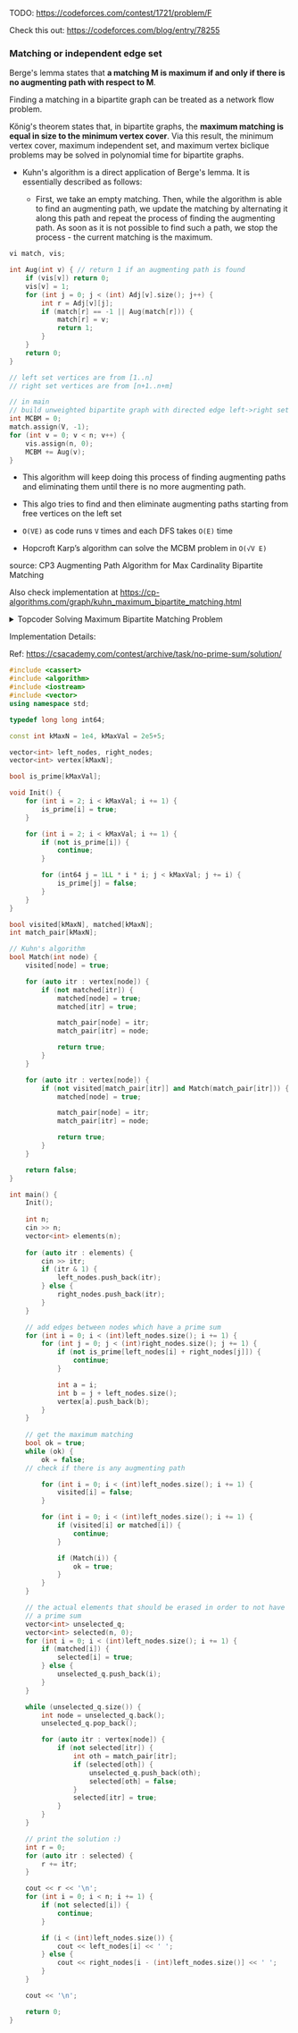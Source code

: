 TODO: https://codeforces.com/contest/1721/problem/F

Check this out: https://codeforces.com/blog/entry/78255

### Matching or independent edge set

Berge's lemma states that **a matching M is maximum if and only if there is no augmenting path with respect to M**.

Finding a matching in a bipartite graph can be treated as a network flow problem.

Kőnig's theorem states that, in bipartite graphs, the **maximum matching is equal in size to the minimum vertex cover**. Via this result, the minimum vertex cover, maximum independent set, and maximum vertex biclique problems may be solved in polynomial time for bipartite graphs.

* Kuhn's algorithm is a direct application of Berge's lemma. It is essentially described as follows:

  * First, we take an empty matching. Then, while the algorithm is able to find an augmenting path, we update the matching by alternating it along this path and repeat the process of finding the augmenting path. As soon as it is not possible to find such a path, we stop the process - the current matching is the maximum.

```cpp
vi match, vis;

int Aug(int v) { // return 1 if an augmenting path is found
    if (vis[v]) return 0;
    vis[v] = 1;
    for (int j = 0; j < (int) Adj[v].size(); j++) {
        int r = Adj[v][j];
        if (match[r] == -1 || Aug(match[r])) {
            match[r] = v;
            return 1;
        }
    }
    return 0;
}

// left set vertices are from [1..n]
// right set vertices are from [n+1..n+m]

// in main
// build unweighted bipartite graph with directed edge left->right set
int MCBM = 0;
match.assign(V, -1);
for (int v = 0; v < n; v++) {
    vis.assign(n, 0);
    MCBM += Aug(v);
}
```

* This algorithm will keep doing this process of finding augmenting paths and eliminating them until there is no more augmenting path.

* This algo tries to find and then eliminate augmenting paths starting from free vertices on the left set

* `O(VE)` as code runs `V` times and each DFS takes `O(E)` time

* Hopcroft Karp’s algorithm can solve the MCBM problem in `O(√V E)`

source: CP3 Augmenting Path Algorithm for Max Cardinality Bipartite Matching

Also check implementation at https://cp-algorithms.com/graph/kuhn_maximum_bipartite_matching.html

<details>
	<summary> Topcoder Solving Maximum Bipartite Matching Problem </summary>
	
**NAME**
Solving Maximum Bipartite Matching Problem
	
source: https://apps.topcoder.com/forums/?module=Thread&threadID=684427&start=0

**PROBLEM**
In this article we shall speak about Solving Maximum Bipartite Matching Problem. 

There is a bipartite graph containing `N` vertices (`n` vertices in left part and `k = N-n` vertices in right part of graph) 
and ``M edges. We are to find maximum bipartite matching, i.e. mark maximum number of edges, so that no one of them 
have adjacent vertices with each other. This problem can be easily solved in two ways.

**SOLUTION**

#### First way: Kuhn’s algorithm.

Chain with length k is a simple path (i.e. it contains no repeated vertices or edges) that has k edges in the 
bipartite graph. Alternating chain (in a bipartite graph, with respect to some matching) is a chain in which the 
edges alternately belong / not belong to the matching. The increasing chain (in a bipartite graph, with respect 
to a matching) is an alternating chain, whose initial and final vertices (as well as edges) do not belong to matching.

Berja’s theorem(Berge's lemma): 
Matching is maximal if and only if there are no increasing chains with respect to it.

So, let’s notice that if we find an increasing chain, we can increase our matching by one. 
We will go along this increasing chain and mark edges which are not marked and unmark edges that were marked 
(first edge is not marked by definition – we will mark it, second is marked, so we will unmark it and so on). 
It is obvious that by doing this operation we will increase our matching by one, because length of increasing chain 
is always odd and because in this chain we had `[k/2]+1` unmarked edges and `[k/2]` marked edges and after rematching 
we have `[k/2]` unmarked edges and `[k/2]+1` marked edges in the chain.

So the main idea of the algorithm is to search increasing chains while we can and increase matching.

Well, new problem is how to find increasing chains. Kuhn’s algorithm is based on dfs (depth first search) or 
bfs (breadth first search) algorithm.

Complexity of searching an increasing chain is `O(N+M)` and maximum number of them is `N/2`, 
overall asymptotic is `O(N*N + N*M) = O(NM)`

Let’s see how we will search increasing chains: we shall use dfs. We will call dfs only from vertices of graph’s left part. 
From left part it goes to right only using not marked edges, and from right to left only using marked edges. 
In our implementation dfs will be called only from left graph’s vertices and will return bool – true if it found chain 
and false if not. From current vertex algorithm will go through all adjacent not marked edges to vertex from right part 
called TO. If TO has no adjacent marked edges, dfs will return true, because it is last vertex of increasing chain. 
If it has, we will call dfs from TO’s neighbor on marked edge and return true if it returned true.

```cpp
// Pseudocode:
bool kuhn(vertex v) {
    if (used[v]) return false;
    used[v] = true;

    for (vertex q adjacent to v) {
        if ((q has no pair) or kuhn(pairs[q])) {
            pairs[q] = v;
            return true;
        }
    }
}

find_max_matching {
    for (vertex v = {1, .., n}) {
        used = {0};
        kuhn(v);
    }
}
```

Implementation (C++):

```cpp
#include<vector>
#include<utility>

using namespace std;

class KuhnImplementation {
    public:
        int n, k;
    vector<vector<int>> g;
    vector<int> pairs;
    vector<bool> used;

    bool kuhn(int v) {
        if (used[v]) return false;
        used[v] = true;
        for (int i = 0; i < g[v].size(); ++i) {
            int to = g[v][i] - n;
            if (pairs[to] == -1 || kuhn(pairs[to])) {
                pairs[to] = v;
                return true;
            }
        }
        return false;
    }

    vector < pair < int, int > > find_max_matching(vector < vector < int > > & _g, int _n, int _k) {
        g = _g;
        //g[i] is a list of adjacent vertices to vertex i, where i is from left patr and g[i][j] is from right part
        n = _n;
        //n is number of vertices in left part of graph
        k = _k;
        //k is number of vertices in right part of graph

        pairs = vector < int > (k, -1);
        //pairs[i] is a neighbor of vertex i from right part, on marked edge
        used = vector < bool > (n, false);
        for (int i = 0; i < n; ++i) {
            fill(used.begin(), used.end(), false);
            kuhn(i);
        }

        vector < pair < int, int > > res;
        for (int i = 0; i < k; i++)
            if (pairs[i] != -1)
                res.push_back(make_pair(pairs[i], i + n));

        return res;

    }
};
```


Improved implementation:

* Let’s modify algorithm in next way. Do not clear used marks after you find one path. 
* Instead of it run a series of DFS-es over all vertices in a single phase. 
* One such phase takes strictly O(V+E) time (graph full traversal) and can find more than one increasing path at once. 
* Moreover, the first phase will behave precisely as greedy algorithm (which is also improvement). 
* After running each phase you should clear used and run the next phase. Terminate when no path is found during one phase.

```cpp
#include<vector>
#include<utility>

using namespace std;

class KuhnImplementation {
    public:
        int n, k;
    vector<vector<int>> g;
    vector<int> pairs_of_right, pairs_of_left;
    vector<bool> used;

    bool kuhn(int v) {
        if (used[v]) return false;
        used[v] = true;
        for (int i = 0; i < g[v].size(); ++i) {
            int to = g[v][i] - n;
            if (pairs_of_right[to] == -1 || kuhn(pairs_of_right[to])) {
                pairs_of_right[to] = v;
                pairs_of_left[v] = to;
                return true;
            }
        }
        return false;
    }

    vector < pair < int, int > > find_max_matching(vector < vector < int > > & _g, int _n, int _k) {
        g = _g;
        //g[i] is a list of adjacent vertices to vertex i, where i is from left patr and g[i][j] is from right part
        n = _n;
        //n is number of vertices in left part of graph
        k = _k;
        //k is number of vertices in right part of graph

        pairs_of_right = vector < int > (k, -1);
        pairs_of_left = vector < int > (n, -1);
        //pairs_of_right[i] is a neighbor of vertex i from right part, on marked edge
        //pairs_of_left[i]  is a neighbor of vertex i from left part, on marked edge
        used = vector < bool > (n, false);

        bool path_found;
        do {
            fill(used.begin(), used.end(), false);
            path_found = false;
            //remember to start only from free vertices which are not visited yet
            for (int i = 0; i < n; ++i)
                if (pairs_of_left[i] < 0 && !used[i])
                    path_found |= kuhn(i);
        } while (path_found);

        vector < pair < int, int > > res;
        for (int i = 0; i < k; i++)
            if (pairs_of_right[i] != -1)
                res.push_back(make_pair(pairs_of_right[i], i + n));

        return res;
    }
};
```

#### Second way: Maximum flow algorithm.


Solving this problem using maximum flow algorithm is obvious. We will create two new vertices: S and T. 

We will create edges from S to all vertices of left part of graph and we will create edges from all vertices of 
right part of graph to T. 

All edges capacity will be equal to 1. After that we need to find maximum flow from S to T.

All used edges between left and right parts are maximum matching. It is obvious why it works. 

It is easier to understand, especially if you understand and know how to code max flow algorithm.


Implementation:

```cpp
#include<vector>
#include<utility>
using namespace std;
 
class MaxFlowImplementation
{
public:
	vector<vector<int> > g;
	vector<bool> used;
	int n, k;
 
	bool find_path(int a, int b) 
        {
		if(a == b) return true;
		if(used[a]) return false;
		used[a] = true;
		for(int i = 0; i < n+k+2; i++) 
			if(g[a][i] > 0 && find_path(i, b))
                        {
				g[a][i]--;
				g[i][a]++;
				return true;
			}
		return false;
	}
 
	vector<pair<int, int> > find_max_matching(vector<vector<int> > &v, int _n, int _k)
        {
		//v[i] is a list of adjacent vertices to vertex i, where i is from left part and v[i][j] is from right part
		n = _n;
		//n is number of vertices in left part of graph
		k = _k;
		//k is number of vertices in right part of graph
 
		g = vector<vector<int> >(n+k+2, vector<int>(n+k+2));
		//g[i][j] = 1 if there is edge between vertex i from left part 
		//            			    and vertex j from right part
		for(int i = 0; i < v.size(); i++)
                    for(int j = 0; j < v[i].size(); j++)
                        g[i][v[i][j]] = 1;
		int S = n+k;
		int T = n+k+1; 
		for(int i = 0; i < n; i++)
			g[S][i] = 1;
		for(int i = 0; i < k; i++)
			g[n+i][T] = 1;
 
		vector<vector<int> > _g(g);
 
		used = vector<bool> (n+k+2, false);
		while(find_path(S, T))
			fill(used.begin(), used.end(), false);
 
		vector<pair<int, int> > res;
		for(int i = 0; i < n; i++)
			for(int j = n; j < n+k; j++)
				if(g[i][j] < _g[i][j])
					res.push_back(make_pair(i, j));
 
		return res;
	}
};
```						      

### DISCUSSION

Solving maximum bipartite problem can be useful to solve problems using Hungarian algorithm, minimum vertex cover, etc. 
To tell the truth, while max - flow implementation is easier to understand and implement, 
Kuhn algorithm is more effective, especially improved implementation.

Usage:
if you use Kuhn algorithm
`KuhnImplementation obj;`

or if you use max flow algorithm
`MaxFlowImplementation obj`

`return obj.find_max_matching(g, n, k).size();`

I believe that "improved version" is not a good idea of acceleration. 

There is an easy approach which works better than simply precalculating greedy matching.

* Do not clear used marks after you find one path. Instead of it run a series of DFS-es over all vertices in a single phase.
* One such phase takes strictly O(V+E) time (graph full traversal) and can find more than one increasing path at once. 
* Moreover, the first phase will behave precisely as greedy algorithm, so it supersedes you improvement. 
* After running each phase you should clear used marks and run the next phase. 
* Terminate when no path is found during one phase.

To apply this improvement to your simple implementation do the following:

1. Store pairs for vertices of left part too.

Add declaration: `vector<int> pair2;`
Add initialization: `pair2 = vector<int> (n, -1);`
Do not forget to set it in DFS:
```cpp
pairs [to] = v;
pair2 [v] = to; //added line
return true;
```
	
2. Replace your DFS(kuhn) calls code in find_max_matching with this:
	
```cpp	
    int phases = 0;
		
    bool haschanged;
    do {
      fill(used.begin(), used.end(), false);
      haschanged = false;
      //remember to start only from free vertices which are not visited yet
      for (int i = 0; i < n; ++i)
        if (pair2[i] < 0 && !used[i])
          haschanged |= kuhn (i);
      phases++;
    } while (haschanged);
```

* The full working time is O(P(N + M)) where P is number of phases. It is clear that it won't exceed min(n, k)<=V.
* This acceleration is also applicable to maxflow problem with unit capacities. Run DFS series in a single phase 
* without clearing used in between. And do not use "used" mark for source/sink.

</details>														  

Implementation Details:

Ref: https://csacademy.com/contest/archive/task/no-prime-sum/solution/
														   
```cpp
#include <cassert>
#include <algorithm>
#include <iostream>
#include <vector>
using namespace std;

typedef long long int64;

const int kMaxN = 1e4, kMaxVal = 2e5+5;

vector<int> left_nodes, right_nodes;
vector<int> vertex[kMaxN];

bool is_prime[kMaxVal];

void Init() {
    for (int i = 2; i < kMaxVal; i += 1) {
        is_prime[i] = true;
    }

    for (int i = 2; i < kMaxVal; i += 1) {
        if (not is_prime[i]) {
            continue;
        }

        for (int64 j = 1LL * i * i; j < kMaxVal; j += i) {
            is_prime[j] = false;
        }
    }
}

bool visited[kMaxN], matched[kMaxN];
int match_pair[kMaxN];

// Kuhn's algorithm						
bool Match(int node) {
    visited[node] = true;

    for (auto itr : vertex[node]) {
        if (not matched[itr]) {
            matched[node] = true;
            matched[itr] = true;

            match_pair[node] = itr;
            match_pair[itr] = node;

            return true;
        }
    }

    for (auto itr : vertex[node]) {
        if (not visited[match_pair[itr]] and Match(match_pair[itr])) {
            matched[node] = true;

            match_pair[node] = itr;
            match_pair[itr] = node;

            return true;
        }
    }

    return false;
}

int main() {
    Init();
    
    int n;
    cin >> n;
    vector<int> elements(n);
    
    for (auto itr : elements) {
        cin >> itr;
        if (itr & 1) {
            left_nodes.push_back(itr);
        } else {
            right_nodes.push_back(itr);
        }
    }

    // add edges between nodes which have a prime sum
    for (int i = 0; i < (int)left_nodes.size(); i += 1) {
        for (int j = 0; j < (int)right_nodes.size(); j += 1) {
            if (not is_prime[left_nodes[i] + right_nodes[j]]) {
                continue;
            }

            int a = i;
            int b = j + left_nodes.size();
            vertex[a].push_back(b);
        }
    }
    
    // get the maximum matching
    bool ok = true;
    while (ok) {
        ok = false;
	// check if there is any augmenting path

        for (int i = 0; i < (int)left_nodes.size(); i += 1) {
            visited[i] = false;
        }

        for (int i = 0; i < (int)left_nodes.size(); i += 1) {
            if (visited[i] or matched[i]) {
                continue;
            }

            if (Match(i)) {
                ok = true;
            }
        }
    }

    // the actual elements that should be erased in order to not have
    // a prime sum
    vector<int> unselected_q;
    vector<int> selected(n, 0);
    for (int i = 0; i < (int)left_nodes.size(); i += 1) {
        if (matched[i]) {
            selected[i] = true;
        } else {
            unselected_q.push_back(i);
        }
    }

    while (unselected_q.size()) {
        int node = unselected_q.back();
        unselected_q.pop_back();

        for (auto itr : vertex[node]) {
            if (not selected[itr]) {
                int oth = match_pair[itr];
                if (selected[oth]) {
                    unselected_q.push_back(oth);
                    selected[oth] = false;
                }
                selected[itr] = true;
            }
        }
    }

    // print the solution :)
    int r = 0;
    for (auto itr : selected) {
        r += itr;
    }

    cout << r << '\n';
    for (int i = 0; i < n; i += 1) {
        if (not selected[i]) {
            continue;
        }

        if (i < (int)left_nodes.size()) {
            cout << left_nodes[i] << ' ';
        } else {
            cout << right_nodes[i - (int)left_nodes.size()] << ' ';
        }
    }

    cout << '\n';

    return 0;
}
```														   
